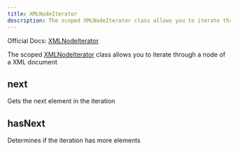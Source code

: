 ```yaml
---
title: XMLNodeIterator
description: The scoped XMLNodeIterator class allows you to iterate through a node of a XML document
---
```

Official Docs: [XMLNodeIterator](https://docs.servicenow.com/search?q=XMLNodeIterator)

The scoped [XMLNodeIterator](/reference/xmlnodeiterator/) class allows you to iterate through a node of a XML document

## next
Gets the next element in the iteration
## hasNext
Determines if the iteration has more elements
